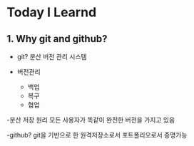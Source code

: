 # Today I Learnd

## 1. Why git and github?

- git?
분산 버전 관리 시스템

- 버전관리
    - 백업
    - 복구
    - 협업

-분산 저장 원리
모든 사용자가 똑같이 완전한 버전을 가지고 있음

-github?
git을 기반으로 한 원격저장소로서 포트폴리오로서 증명가능 